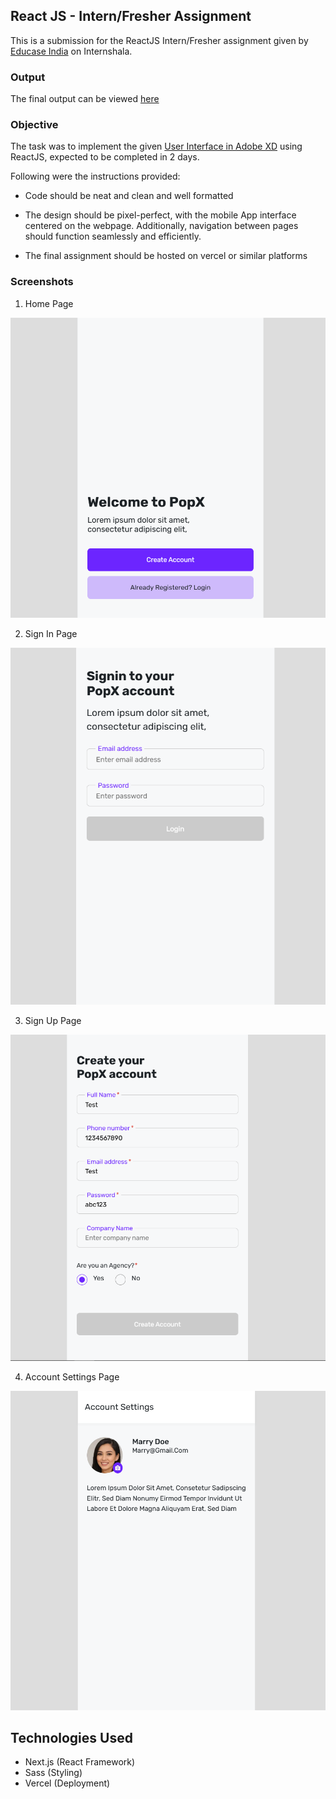 ## React JS - Intern/Fresher Assignment 

This is a submission for the ReactJS Intern/Fresher assignment given by [Educase India](https://internshala.com/company/educase-india-1621358973) on Internshala.

### Output 

The final output can be viewed [here]()

### Objective 

The task was to implement the given [User Interface in Adobe XD](https://xd.adobe.com/view/b68eea25-003d-4a5d-8fdd-d463eeb20b32-e3dd) using ReactJS, expected to be completed in 2 days. 

Following were the instructions provided:

- Code should be neat and clean and well formatted

- The design should be pixel-perfect, with the mobile App interface centered on the webpage. Additionally, navigation between pages should function seamlessly and efficiently.

- The final assignment should be hosted on vercel or similar platforms


### Screenshots 

1. Home Page 

![Home Page](/assets/homepage.PNG)

2. Sign In Page 

![Sign In Page](/assets/signin.PNG)


3. Sign Up Page

![Sign Up Page](/assets/signup.PNG)

4. Account Settings Page

![Account Settings Page](/assets/accsettings.PNG)


## Technologies Used

- Next.js (React Framework)
- Sass (Styling)
- Vercel (Deployment)